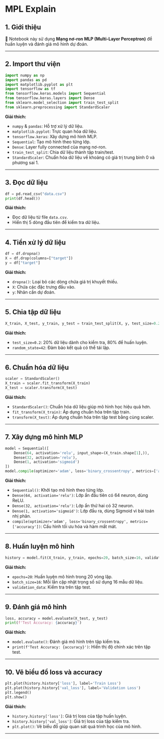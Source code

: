 # MPL Explain

## 1. Giới thiệu

📌 Notebook này sử dụng **Mạng nơ-ron MLP (Multi-Layer Perceptron)** để huấn luyện và đánh giá mô hình dự đoán.

---

## 2. Import thư viện

```python
import numpy as np
import pandas as pd
import matplotlib.pyplot as plt
import tensorflow as tf
from tensorflow.keras.models import Sequential
from tensorflow.keras.layers import Dense
from sklearn.model_selection import train_test_split
from sklearn.preprocessing import StandardScaler
```

**Giải thích:**

- `numpy` & `pandas`: Hỗ trợ xử lý dữ liệu.
- `matplotlib.pyplot`: Trực quan hóa dữ liệu.
- `tensorflow.keras`: Xây dựng mô hình MLP.
- `Sequential`: Tạo mô hình theo từng lớp.
- `Dense`: Layer fully connected của mạng nơ-ron.
- `train_test_split`: Chia dữ liệu thành tập train/test.
- `StandardScaler`: Chuẩn hóa dữ liệu về khoảng có giá trị trung bình 0 và phương sai 1.

---

## 3. Đọc dữ liệu

```python
df = pd.read_csv("data.csv")
print(df.head())
```

**Giải thích:**

- Đọc dữ liệu từ file `data.csv`.
- Hiển thị 5 dòng đầu tiên để kiểm tra dữ liệu.

---

## 4. Tiền xử lý dữ liệu

```python
df = df.dropna()
X = df.drop(columns=["target"])
y = df["target"]
```

**Giải thích:**

- `dropna()`: Loại bỏ các dòng chứa giá trị khuyết thiếu.
- `X`: Chứa các đặc trưng đầu vào.
- `y`: Nhãn cần dự đoán.

---

## 5. Chia tập dữ liệu

```python
X_train, X_test, y_train, y_test = train_test_split(X, y, test_size=0.2, random_state=42)
```

**Giải thích:**

- `test_size=0.2`: 20% dữ liệu dành cho kiểm tra, 80% để huấn luyện.
- `random_state=42`: Đảm bảo kết quả có thể tái lập.

---

## 6. Chuẩn hóa dữ liệu

```python
scaler = StandardScaler()
X_train = scaler.fit_transform(X_train)
X_test = scaler.transform(X_test)
```

**Giải thích:**

- `StandardScaler()`: Chuẩn hóa dữ liệu giúp mô hình học hiệu quả hơn.
- `fit_transform(X_train)`: Áp dụng chuẩn hóa trên tập train.
- `transform(X_test)`: Áp dụng chuẩn hóa trên tập test bằng cùng scaler.

---

## 7. Xây dựng mô hình MLP

```python
model = Sequential([
    Dense(64, activation='relu', input_shape=(X_train.shape[1],)),
    Dense(32, activation='relu'),
    Dense(1, activation='sigmoid')
])
model.compile(optimizer='adam', loss='binary_crossentropy', metrics=['accuracy'])
```

**Giải thích:**

- `Sequential()`: Khởi tạo mô hình theo từng lớp.
- `Dense(64, activation='relu')`: Lớp ẩn đầu tiên có 64 neuron, dùng ReLU.
- `Dense(32, activation='relu')`: Lớp ẩn thứ hai có 32 neuron.
- `Dense(1, activation='sigmoid')`: Lớp đầu ra, dùng Sigmoid vì bài toán nhị phân.
- `compile(optimizer='adam', loss='binary_crossentropy', metrics=['accuracy'])`: Cấu hình tối ưu hóa và hàm mất mát.

---

## 8. Huấn luyện mô hình

```python
history = model.fit(X_train, y_train, epochs=20, batch_size=16, validation_data=(X_test, y_test))
```

**Giải thích:**

- `epochs=20`: Huấn luyện mô hình trong 20 vòng lặp.
- `batch_size=16`: Mỗi lần cập nhật trọng số sử dụng 16 mẫu dữ liệu.
- `validation_data`: Kiểm tra trên tập test.

---

## 9. Đánh giá mô hình

```python
loss, accuracy = model.evaluate(X_test, y_test)
print(f'Test Accuracy: {accuracy}')
```

**Giải thích:**

- `model.evaluate()`: Đánh giá mô hình trên tập kiểm tra.
- `print(f'Test Accuracy: {accuracy}')`: Hiển thị độ chính xác trên tập test.

---

## 10. Vẽ biểu đồ loss và accuracy

```python
plt.plot(history.history['loss'], label='Train Loss')
plt.plot(history.history['val_loss'], label='Validation Loss')
plt.legend()
plt.show()
```

**Giải thích:**

- `history.history['loss']`: Giá trị loss của tập huấn luyện.
- `history.history['val_loss']`: Giá trị loss của tập kiểm tra.
- `plt.plot()`: Vẽ biểu đồ giúp quan sát quá trình học của mô hình.

---
